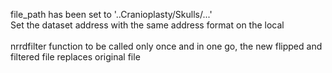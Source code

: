 file_path has been set to '..Cranioplasty/Skulls/...' 
<br> Set the dataset address with the same address format on the local  
<br> nrrdfilter function to be called only once and in one go, the new flipped and filtered file replaces original file